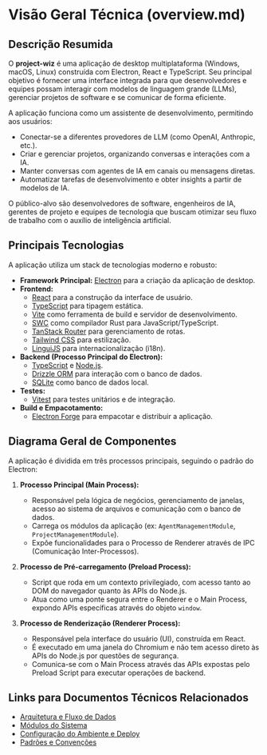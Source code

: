 # Visão Geral Técnica (overview.md)

## Descrição Resumida

O **project-wiz** é uma aplicação de desktop multiplataforma (Windows, macOS, Linux) construída com Electron, React e TypeScript. Seu principal objetivo é fornecer uma interface integrada para que desenvolvedores e equipes possam interagir com modelos de linguagem grande (LLMs), gerenciar projetos de software e se comunicar de forma eficiente.

A aplicação funciona como um assistente de desenvolvimento, permitindo aos usuários:

- Conectar-se a diferentes provedores de LLM (como OpenAI, Anthropic, etc.).
- Criar e gerenciar projetos, organizando conversas e interações com a IA.
- Manter conversas com agentes de IA em canais ou mensagens diretas.
- Automatizar tarefas de desenvolvimento e obter insights a partir de modelos de IA.

O público-alvo são desenvolvedores de software, engenheiros de IA, gerentes de projeto e equipes de tecnologia que buscam otimizar seu fluxo de trabalho com o auxílio de inteligência artificial.

## Principais Tecnologias

A aplicação utiliza um stack de tecnologias moderno e robusto:

- **Framework Principal:** [Electron](https://www.electronjs.org/) para a criação da aplicação de desktop.
- **Frontend:**
  - [React](https://react.dev/) para a construção da interface de usuário.
  - [TypeScript](https://www.typescriptlang.org/) para tipagem estática.
  - [Vite](https://vitejs.dev/) como ferramenta de build e servidor de desenvolvimento.
  - [SWC](https://swc.rs/) como compilador Rust para JavaScript/TypeScript.
  - [TanStack Router](https://tanstack.com/router/) para gerenciamento de rotas.
  - [Tailwind CSS](https://tailwindcss.com/) para estilização.
  - [LinguiJS](https://lingui.dev/) para internacionalização (i18n).
- **Backend (Processo Principal do Electron):**
  - [TypeScript](https://www.typescriptlang.org/) e [Node.js](https://nodejs.org/).
  - [Drizzle ORM](https://orm.drizzle.team/) para interação com o banco de dados.
  - [SQLite](https://www.sqlite.org/) como banco de dados local.
- **Testes:**
  - [Vitest](https://vitest.dev/) para testes unitários e de integração.
- **Build e Empacotamento:**
  - [Electron Forge](https://www.electronforge.io/) para empacotar e distribuir a aplicação.

## Diagrama Geral de Componentes

A aplicação é dividida em três processos principais, seguindo o padrão do Electron:

1.  **Processo Principal (Main Process):**
    - Responsável pela lógica de negócios, gerenciamento de janelas, acesso ao sistema de arquivos e comunicação com o banco de dados.
    - Carrega os módulos da aplicação (ex: `AgentManagementModule`, `ProjectManagementModule`).
    - Expõe funcionalidades para o Processo de Renderer através de IPC (Comunicação Inter-Processos).

2.  **Processo de Pré-carregamento (Preload Process):**
    - Script que roda em um contexto privilegiado, com acesso tanto ao DOM do navegador quanto às APIs do Node.js.
    - Atua como uma ponte segura entre o Renderer e o Main Process, expondo APIs específicas através do objeto `window`.

3.  **Processo de Renderização (Renderer Process):**
    - Responsável pela interface do usuário (UI), construída em React.
    - É executado em uma janela do Chromium e não tem acesso direto às APIs do Node.js por questões de segurança.
    - Comunica-se com o Main Process através das APIs expostas pelo Preload Script para executar operações de backend.

## Links para Documentos Técnicos Relacionados

- [Arquitetura e Fluxo de Dados](./architecture.md)
- [Módulos do Sistema](./modules.md)
- [Configuração do Ambiente e Deploy](./devops.md)
- [Padrões e Convenções](./contributing.md)
